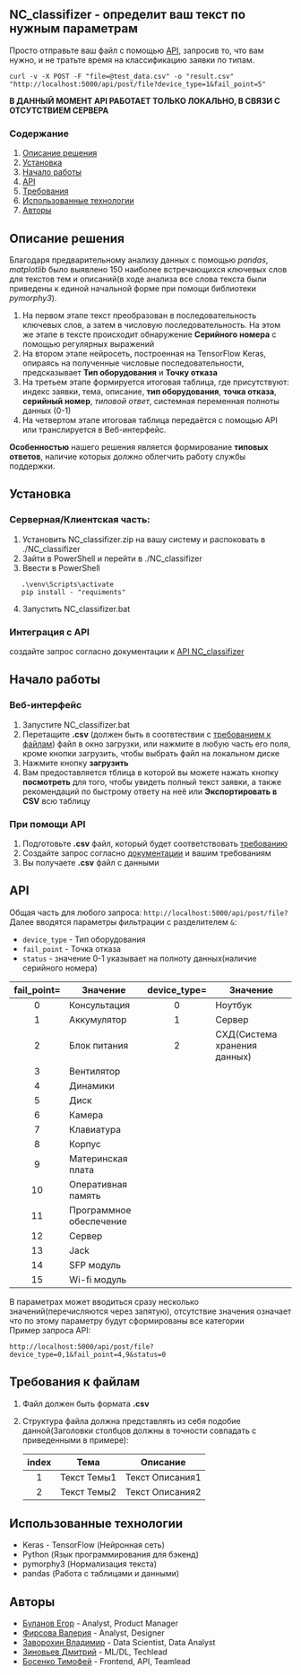 ## NC_classifizer - определит ваш текст по нужным параметрам
Просто отправьте ваш файл с помощью [API](#api), запросив то, что вам нужно, и не тратьте время на классификацию заявки по типам.
```
curl -v -X POST -F "file=@test_data.csv" -o "result.csv" "http://localhost:5000/api/post/file?device_type=1&fail_point=5"
```
__В ДАННЫЙ МОМЕНТ API РАБОТАЕТ ТОЛЬКО ЛОКАЛЬНО, В СВЯЗИ С ОТСУТСТВИЕМ СЕРВЕРА__
### Содержание
1) [Описание решения](#description)
1) [Установка](#install)
1) [Начало работы](#get_started)
1) [API](#api)
1) [Требования](#requirements)
1) [Использованные технологии](#technologies)
1) [Авторы](#authors)

<a name="description"><h2>Описание решения</h2></a>
Благодаря предварительному анализу данных с помощью _pandas_, _matplotlib_  было выявлено 150 наиболее встречающихся ключевых слов для текстов тем и описаний(в ходе анализа все слова текста были приведены к единой начальной форме при помощи библиотеки _pymorphy3_).
1) На первом этапе текст преобразован в последовательность ключевых слов, а затем в числовую последовательность. На этом же этапе в тексте происходит обнаружение __Серийного номера__ с помощью регулярных выражений
2) На втором этапе нейросеть, построенная на TensorFlow Keras, опираясь на полученные числовые последовательности, предсказывает __Тип оборудования__ и __Точку отказа__
3) На третьем этапе формируется итоговая таблица, где присутствуют: индекс заявки, тема, описание, __тип оборудования__, __точка отказа__, __серийный номер__, _типовой ответ_, системная переменная полноты данных (0-1)
4) На четвертом этапе итоговая таблица передаётся с помощью API или транслируется в Веб-интерфейс.
  
__Особенностью__ нашего решения является формирование __типовых ответов__, наличие которых должно облегчить работу службы поддержки.

<a name="install"><h2>Установка</h2></a>
### Серверная/Клиентская часть:
1) Установить NC_classifizer.zip на вашу систему и распоковать в ./NC_classifizer
2) Зайти в PowerShell и перейти в ./NC_classifizer
3) Ввести в PowerShell
```
   .\venv\Scripts\activate
   pip install - "requiments"
   ```
4) Запустить NC_classifizer.bat
### Интеграция с API
создайте запрос согласно документации к [API NC_classifizer](#api)
<a name="get_started"><h2>Начало работы</h2></a>
### Веб-интерфейс
1) Запустите NC_classifizer.bat
2) Перетащите __.csv__ (должен быть в соотвтествии с [требованием к файлам](#requirements)) файл в окно загрузки, или нажмите в любую часть его поля, кроме кнопки загрузить, чтобы выбрать файл на локальном диске
3) Нажмите кнопку __загрузить__ 
4) Вам предоставляется тблица в которой вы можете нажать кнопку __посмотреть__ для того, чтобы увидеть полный текст заявки, а также рекомендаций по быстрому ответу на неё или __Экспортировать в CSV__ всю таблицу
### При помощи API
1) Подготовьте __.csv__ файл, который будет соответствовать [требованию](#requirements)
2) Создайте запрос согласно [документации](#api) и вашим требованиям
3) Вы получаете __.csv__ файл с данными

<a name='api'><h2>API</h2></a>
Общая часть для любого запроса:
`http://localhost:5000/api/post/file?`
Далее вводятся параметры фильтрации с разделителем `&`:
* `device_type` - Тип оборудования
* `fail_point` - Точка отказа
* `status` - значение 0-1 указывает на полноту данных(наличие серийного номера)

|fail_point=|Значение                    |device_type=|Значение              |
|:---------:|----------------------------|:----------:|----------------------|
|0          |Консультация                |0           |Ноутбук               |
|1          |Аккумулятор                 |1           |Сервер                |
|2          |Блок питания                |2           |CХД(Система хранения данных)|
|3          |Вентилятор                  |            |                      |
|4          |Динамики                    |            |                      |
|5          |Диск                        |            |                      |
|6          |Камера                      |            |                      |
|7          |Клавиатура                  |            |                      |
|8          |Корпус                      |            |                      |
|9          |Материнская плата           |            |                      |
|10         |Оперативная память          |            |                      |
|11         |Программное обеспечение     |            |                      |
|12         |Сервер                      |            |                      |
|13         |Jack                        |            |                      |
|14         |SFP модуль                  |            |                      |
|15         |Wi-fi модуль                |            |                      |    

В параметрах может вводиться сразу несколько значений(перечисляются через запятую), отсутствие значения означает что по этому параметру будут сформированы все категории  
Пример запроса API:
```
http://localhost:5000/api/post/file?device_type=0,1&fail_point=4,9&status=0
```
<a name='requirements'><h2>Требования к файлам</h2></a>
1) Файл должен быть формата __.csv__
2) Структура файла должна представлять из себя подобие данной(Заголовки столбцов должны в точности совпадать с приведенными в примере):

    |index|Тема            |Описание       |
    |:---:|--------------- |---------------|
    | 1   |Текст Темы1     |Текст Описания1|
    | 2   |Текст Темы2     |Текст Описания2|
<a name='technologies'><h2> Использованные технологии </h2></a>  
* Keras - TensorFlow (Нейронная сеть)
* Python (Язык программирования для бэкенд)
* pymorphy3 (Нормализация текста)
* pandas (Работа с таблицами и данными)

<a name='authors'><h2>Авторы</h2></a>
* [Буланов Егор](https://github.com/Dezmant8) - Analyst, Product Manager
* [Фирсова Валерия](https://github.com/Dorila24) - Analyst, Designer
* [Заворохин Владимир](https://github.com/71darkness17) - Data Scientist, Data Analyst
* [Зиновьев Дмитрий](https://github.com/dmitryz1024) - ML/DL, Techlead
* [Босенко Тимофей](https://github.com/camtimhamilton) - Frontend, API, Teamlead

